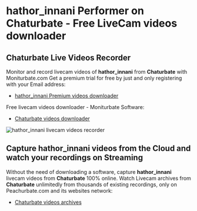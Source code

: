 # hathor_innani Performer on Chaturbate - Free LiveCam videos downloader

## Chaturbate Live Videos Recorder

Monitor and record livecam videos of **hathor_innani** from **Chaturbate** with Moniturbate.com
Get a premium trial for free by just and only registering with your Email address:
* [hathor_innani Premium videos downloader](https://moniturbate.com/request-demo-licence-key.html)

Free livecam videos downloader - Moniturbate Software:
* [Chaturbate videos downloader](https://moniturbate.com/moniturbate-download-software.html)

![hathor_innani livecam videos recorder](https://peachurnet.com/templates/moniturbate-software.png)


## Capture hathor_innani videos from the Cloud and watch your recordings on Streaming

Without the need of downloading a software, capture **hathor_innani** livecam videos from **Chaturbate** 100% online.
Watch Livecam archives from **Chaturbate** unlimitedly from thousands of existing recordings, only on Peachurbate.com and its websites network:
* [Chaturbate videos archives](https://peachurnet.com/)